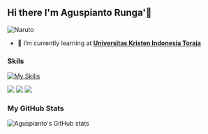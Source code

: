 ## Hi there I'm Aguspianto Runga'👋
<!-- ![Profile](img/github-header-image.png) -->

![Naruto](https://media1.giphy.com/media/v1.Y2lkPTc5MGI3NjExNnpsNmxsOWJtbDB4eHZhNHQ1MHRrNTQzaXNpNnY4N3l0Z3J2bDB5byZlcD12MV9pbnRlcm5hbF9naWZfYnlfaWQmY3Q9Zw/JRlqKEzTDKci5JPcaL/giphy.gif)

- 🌱 I’m currently learning at [**Universitas Kristen Indonesia Toraja**](https://ukitoraja.ac.id/)

### Skils
[![My Skills](https://skillicons.dev/icons?i=html,css,bootstrap,figma,py,vscode,php,postman,laravel,github,&theme=light)](https://skillicons.dev)

<p align="left">
  <img src="https://img.shields.io/badge/Codeigniter-EF4223?style=for-the-badge&logo=codeigniter&logoColor=white" />
  <img src="https://img.shields.io/badge/Laragon-0E83CD?style=for-the-badge&logo=Laragon&logoColor=white" />
  <img src="https://img.shields.io/badge/Xampp-F37623?style=for-the-badge&logo=xampp&logoColor=white" />
</p>

### My GitHub Stats
![Aguspianto's GitHub stats](https://github-readme-stats.vercel.app/api?username=Aguspianto-runga)

<!--
**Aguspianto-runga/Aguspianto-runga** is a ✨ _special_ ✨ repository because its `README.md` (this file) appears on your GitHub profile.

Here are some ideas to get you started:

- 🔭 I’m currently working on ...
- 🌱 I’m currently learning ...
- 👯 I’m looking to collaborate on ...
- 🤔 I’m looking for help with ...
- 💬 Ask me about ...
- 📫 How to reach me: ...
- 😄 Pronouns: ...
- ⚡ Fun fact: ...
-->
